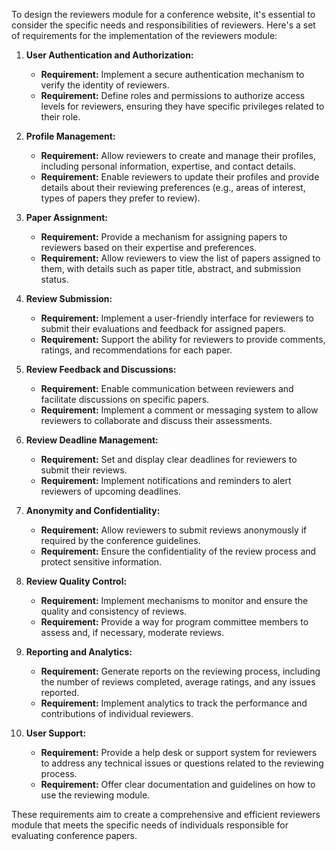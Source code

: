 To design the reviewers module for a conference website, it's essential to consider the specific needs and responsibilities of reviewers. Here's a set of requirements for the implementation of the reviewers module:

1. **User Authentication and Authorization:**
   - **Requirement:** Implement a secure authentication mechanism to verify the identity of reviewers.
   - **Requirement:** Define roles and permissions to authorize access levels for reviewers, ensuring they have specific privileges related to their role.

2. **Profile Management:**
   - **Requirement:** Allow reviewers to create and manage their profiles, including personal information, expertise, and contact details.
   - **Requirement:** Enable reviewers to update their profiles and provide details about their reviewing preferences (e.g., areas of interest, types of papers they prefer to review).

3. **Paper Assignment:**
   - **Requirement:** Provide a mechanism for assigning papers to reviewers based on their expertise and preferences.
   - **Requirement:** Allow reviewers to view the list of papers assigned to them, with details such as paper title, abstract, and submission status.

4. **Review Submission:**
   - **Requirement:** Implement a user-friendly interface for reviewers to submit their evaluations and feedback for assigned papers.
   - **Requirement:** Support the ability for reviewers to provide comments, ratings, and recommendations for each paper.

5. **Review Feedback and Discussions:**
   - **Requirement:** Enable communication between reviewers and facilitate discussions on specific papers.
   - **Requirement:** Implement a comment or messaging system to allow reviewers to collaborate and discuss their assessments.

6. **Review Deadline Management:**
   - **Requirement:** Set and display clear deadlines for reviewers to submit their reviews.
   - **Requirement:** Implement notifications and reminders to alert reviewers of upcoming deadlines.

7. **Anonymity and Confidentiality:**
   - **Requirement:** Allow reviewers to submit reviews anonymously if required by the conference guidelines.
   - **Requirement:** Ensure the confidentiality of the review process and protect sensitive information.

8. **Review Quality Control:**
   - **Requirement:** Implement mechanisms to monitor and ensure the quality and consistency of reviews.
   - **Requirement:** Provide a way for program committee members to assess and, if necessary, moderate reviews.

9. **Reporting and Analytics:**
   - **Requirement:** Generate reports on the reviewing process, including the number of reviews completed, average ratings, and any issues reported.
   - **Requirement:** Implement analytics to track the performance and contributions of individual reviewers.

10. **User Support:**
    - **Requirement:** Provide a help desk or support system for reviewers to address any technical issues or questions related to the reviewing process.
    - **Requirement:** Offer clear documentation and guidelines on how to use the reviewing module.

These requirements aim to create a comprehensive and efficient reviewers module that meets the specific needs of individuals responsible for evaluating conference papers. 
